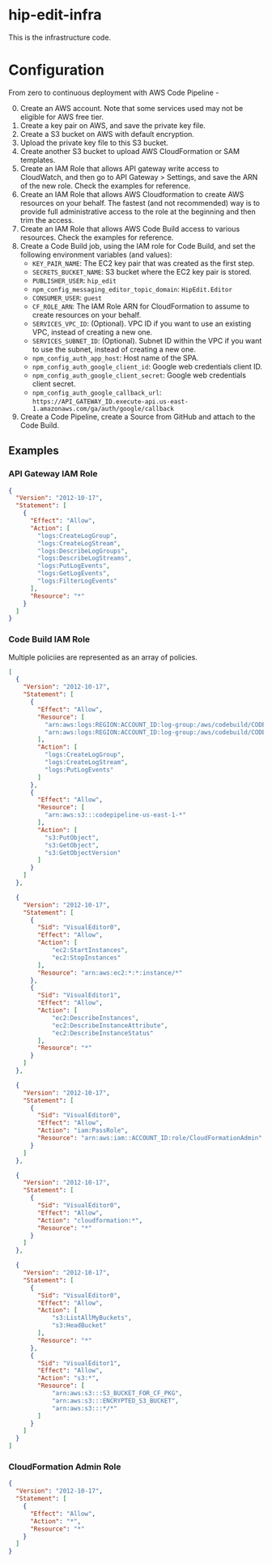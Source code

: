 # hip-edit-infra

This is the infrastructure code.

# Configuration

From zero to continuous deployment with AWS Code Pipeline -

0. Create an AWS account. Note that some services used may not be eligible for AWS free tier.
0. Create a key pair on AWS, and save the private key file.
0. Create a S3 bucket on AWS with default encryption.
0. Upload the private key file to this S3 bucket.
0. Create another S3 bucket to upload AWS CloudFormation or SAM templates.
0. Create an IAM Role that allows API gateway write access to CloudWatch, and then go to API Gateway > Settings, and save the ARN of the new role. Check the examples for reference.
0. Create an IAM Role that allows AWS Cloudformation to create AWS resources on your behalf. The fastest (and not recommended) way is to provide full administrative access to the role at the beginning and then trim the access.
0. Create an IAM Role that allows AWS Code Build access to various resources. Check the examples for reference.
0. Create a Code Build job, using the IAM role for Code Build, and set the following environment variables (and values):
    * ``KEY_PAIR_NAME``: The EC2 key pair that was created as the first step.
    * ``SECRETS_BUCKET_NAME``: S3 bucket where the EC2 key pair is stored.
    * ``PUBLISHER_USER``: ``hip_edit``
    * ``npm_config_messaging_editor_topic_domain``: `HipEdit.Editor`
    * ``CONSUMER_USER``: ``guest``
    * ``CF_ROLE_ARN``: The IAM Role ARN for CloudFormation to assume to create resources on your behalf.
    * ``SERVICES_VPC_ID``: (Optional). VPC ID if you want to use an existing VPC, instead of creating a new one.
    * ``SERVICES_SUBNET_ID``: (Optional). Subnet ID within the VPC if you want to use the subnet, instead of creating a new one.
    * ``npm_config_auth_app_host``: Host name of the SPA.
    * ``npm_config_auth_google_client_id``: Google web credentials client ID.
    * ``npm_config_auth_google_client_secret``: Google web credentials client secret.
    * ``npm_config_auth_google_callback_url``: ``https://API_GATEWAY_ID.execute-api.us-east-1.amazonaws.com/ga/auth/google/callback``
0. Create a Code Pipeline, create a Source from GitHub and attach to the Code Build.

## Examples

### API Gateway IAM Role
```json
{
  "Version": "2012-10-17",
  "Statement": [
    {
      "Effect": "Allow",
      "Action": [
        "logs:CreateLogGroup",
        "logs:CreateLogStream",
        "logs:DescribeLogGroups",
        "logs:DescribeLogStreams",
        "logs:PutLogEvents",
        "logs:GetLogEvents",
        "logs:FilterLogEvents"
      ],
      "Resource": "*"
    }
  ]
}
```

### Code Build IAM Role

Multiple policiies are represented as an array of policies.
```json
[
  {
    "Version": "2012-10-17",
    "Statement": [
      {
        "Effect": "Allow",
        "Resource": [
          "arn:aws:logs:REGION:ACCOUNT_ID:log-group:/aws/codebuild/CODE_BUILD_JOB_NAME",
          "arn:aws:logs:REGION:ACCOUNT_ID:log-group:/aws/codebuild/CODE_BUILD_JOB_NAME:*"
        ],
        "Action": [
          "logs:CreateLogGroup",
          "logs:CreateLogStream",
          "logs:PutLogEvents"
        ]
      },
      {
        "Effect": "Allow",
        "Resource": [
          "arn:aws:s3:::codepipeline-us-east-1-*"
        ],
        "Action": [
          "s3:PutObject",
          "s3:GetObject",
          "s3:GetObjectVersion"
        ]
      }
    ]
  },

  {
    "Version": "2012-10-17",
    "Statement": [
      {
        "Sid": "VisualEditor0",
        "Effect": "Allow",
        "Action": [
            "ec2:StartInstances",
            "ec2:StopInstances"
        ],
        "Resource": "arn:aws:ec2:*:*:instance/*"
      },
      {
        "Sid": "VisualEditor1",
        "Effect": "Allow",
        "Action": [
            "ec2:DescribeInstances",
            "ec2:DescribeInstanceAttribute",
            "ec2:DescribeInstanceStatus"
        ],
        "Resource": "*"
      }
    ]
  },

  {
    "Version": "2012-10-17",
    "Statement": [
      {
        "Sid": "VisualEditor0",
        "Effect": "Allow",
        "Action": "iam:PassRole",
        "Resource": "arn:aws:iam::ACCOUNT_ID:role/CloudFormationAdmin"
      }
    ]
  },

  {
    "Version": "2012-10-17",
    "Statement": [
      {
        "Sid": "VisualEditor0",
        "Effect": "Allow",
        "Action": "cloudformation:*",
        "Resource": "*"
      }
    ]
  },

  {
    "Version": "2012-10-17",
    "Statement": [
      {
        "Sid": "VisualEditor0",
        "Effect": "Allow",
        "Action": [
            "s3:ListAllMyBuckets",
            "s3:HeadBucket"
        ],
        "Resource": "*"
      },
      {
        "Sid": "VisualEditor1",
        "Effect": "Allow",
        "Action": "s3:*",
        "Resource": [
            "arn:aws:s3:::S3_BUCKET_FOR_CF_PKG",
            "arn:aws:s3:::ENCRYPTED_S3_BUCKET",
            "arn:aws:s3:::*/*"
        ]
      }
    ]
  }
]
```

### CloudFormation Admin Role
```json
{
  "Version": "2012-10-17",
  "Statement": [
    {
      "Effect": "Allow",
      "Action": "*",
      "Resource": "*"
    }
  ]
}
```

